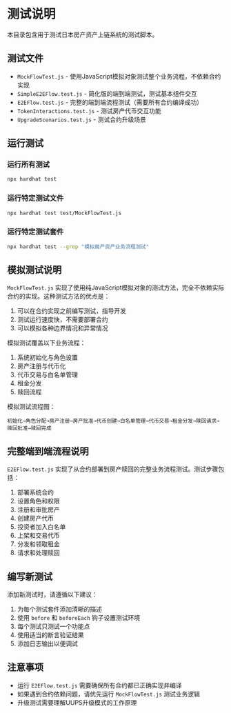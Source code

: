 # 测试说明

本目录包含用于测试日本房产资产上链系统的测试脚本。

## 测试文件

- `MockFlowTest.js` - 使用JavaScript模拟对象测试整个业务流程，不依赖合约实现
- `SimpleE2EFlow.test.js` - 简化版的端到端测试，测试基本组件交互
- `E2EFlow.test.js` - 完整的端到端流程测试（需要所有合约编译成功）
- `TokenInteractions.test.js` - 测试房产代币交互功能
- `UpgradeScenarios.test.js` - 测试合约升级场景

## 运行测试

### 运行所有测试

```bash
npx hardhat test
```

### 运行特定测试文件

```bash
npx hardhat test test/MockFlowTest.js
```

### 运行特定测试套件

```bash
npx hardhat test --grep "模拟房产资产业务流程测试"
```

## 模拟测试说明

`MockFlowTest.js` 实现了使用纯JavaScript模拟对象的测试方法，完全不依赖实际合约的实现。这种测试方法的优点是：

1. 可以在合约实现之前编写测试，指导开发
2. 测试运行速度快，不需要部署合约
3. 可以模拟各种边界情况和异常情况

模拟测试覆盖以下业务流程：

1. 系统初始化与角色设置
2. 房产注册与代币化
3. 代币交易与白名单管理
4. 租金分发
5. 赎回流程

模拟测试流程图：

```
初始化→角色分配→房产注册→房产批准→代币创建→白名单管理→代币交易→租金分发→赎回请求→赎回批准→赎回完成
```

## 完整端到端流程说明

`E2EFlow.test.js` 实现了从合约部署到房产赎回的完整业务流程测试。测试步骤包括：

1. 部署系统合约
2. 设置角色和权限
3. 注册和审批房产
4. 创建房产代币
5. 投资者加入白名单
6. 上架和交易代币
7. 分发和领取租金
8. 请求和处理赎回

## 编写新测试

添加新测试时，请遵循以下建议：

1. 为每个测试套件添加清晰的描述
2. 使用 `before` 和 `beforeEach` 钩子设置测试环境
3. 每个测试只测试一个功能点
4. 使用适当的断言验证结果
5. 添加日志输出以便调试

## 注意事项

- 运行 `E2EFlow.test.js` 需要确保所有合约都已正确实现并编译
- 如果遇到合约依赖问题，请优先运行 `MockFlowTest.js` 测试业务逻辑
- 升级测试需要理解UUPS升级模式的工作原理 